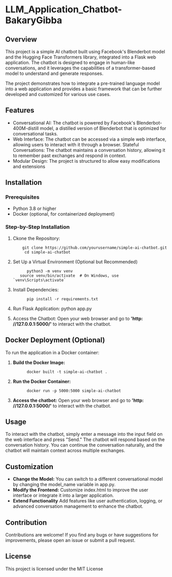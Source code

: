 # LLM_Application_Chatbot-BakaryGibba

## Overview

This project is a simple AI chatbot built using Facebook's Blenderbot model and the Hugging Face Transformers library, integrated into a Flask web application. The chatbot is designed to engage in human-like conversations, and it leverages the capabilities of a transformer-based model to understand and generate responses.

The project demonstrates how to integrate a pre-trained language model into a web application and provides a basic framework that can be further developed and customized for various use cases.

## Features

- Conversational AI: The chatbot is powered by Facebook's Blenderbot-400M-distill model, a distilled version of Blenderbot that is optimized for conversational tasks.
- Web Interface: The chatbot can be accessed via a simple web interface, allowing users to interact with it through a browser.
Stateful Conversations: The chatbot maintains a conversation history, allowing it to remember past exchanges and respond in context.
- Modular Design: The project is structured to allow easy modifications and extensions

## Installation

### Prerequisites
- Python 3.8 or higher
- Docker (optional, for containerized deployment)

### Step-by-Step Installation
1. Ckone the Repository:
   
           git clone https://github.com/yourusername/simple-ai-chatbot.git
            cd simple-ai-chatbot
   
3. Set Up a Virtual Environment (Optional but Recommended)
   
             python3 -m venv venv
          source venv/bin/activate  # On Windows, use `venv\Scripts\activate`
   
5. Install Dependencies:
   
             pip install -r requirements.txt
   
7. Run Flask Application:
   python app.py
   
9. Access the Chatbot:
   Open your web browser and go to **'http: //127.0.0.1:5000/'** to interact with the chatbot.

## Docker Deployment (Optional)
To run the application in a Docker container:
1. **Build the Docker Image:**
   
             docker built -t simple-ai-chatbot .
   
3. **Run the Docker Container:**
   
             docker run -p 5000:5000 simple-ai-chatbot
   
5. **Access the chatbot:**
    Open your web browser and go to **'http: //127.0.0.1:5000/'** to interact with the chatbot.

## Usage 

To interact with the chatbot, simply enter a message into the input field on the web interface and press "Send." The chatbot will respond based on the conversation history. You can continue the conversation naturally, and the chatbot will maintain context across multiple exchanges.

## Customization
- **Change the Model:** You can switch to a different conversational model by changing the model_name variable in app.py.
- **Modify the Frontend:** Customize index.html to improve the user interface or integrate it into a larger application.
- **Extend Functionality** Add features like user authentication, logging, or advanced conversation management to enhance the chatbot.

## Contribution
Contributions are welcome! If you find any bugs or have suggestions for improvements, please open an issue or submit a pull request.

## License
This project is licensed under the MIT License
